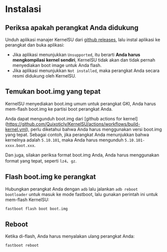 # Instalasi

## Periksa apakah perangkat Anda didukung

Unduh aplikasi manajer KernelSU dari [github releases](https://github.com/Quixoticly/KernelSU/releases), lalu instal aplikasi ke perangkat dan buka aplikasi:

- Jika aplikasi menunjukkan `Unsupported`, itu berarti **Anda harus mengkompilasi kernel sendiri**, KernelSU tidak akan dan tidak pernah menyediakan boot image untuk Anda flash.
- Jika aplikasi menunjukkan `Not installed`, maka perangkat Anda secara resmi didukung oleh KernelSU.

## Temukan boot.img yang tepat

KernelSU menyediakan boot.img umum untuk perangkat GKI, Anda harus mem-flash boot.img ke partisi boot perangkat Anda.

Anda dapat mengunduh boot.img dari [github actions for kernel] (https://github.com/Quixoticly/KernelSU/actions/workflows/build-kernel.yml), perlu diketahui bahwa Anda harus menggunakan versi boot.img yang tepat. Sebagai contoh, jika perangkat Anda menunjukkan bahwa kernelnya adalah `5.10.101`, maka Anda harus mengunduh `5.10.101-xxxx.boot.xxx`.

Dan juga, silakan periksa format boot.img Anda, Anda harus menggunakan format yang tepat, seperti `lz4`、`gz`.

## Flash boot.img ke perangkat

Hubungkan perangkat Anda dengan `adb` lalu jalankan `adb reboot bootloader` untuk masuk ke mode fastboot, lalu gunakan perintah ini untuk mem-flash KernelSU:

```sh
fastboot flash boot boot.img
```

## Reboot

Ketika di-flash, Anda harus menyalakan ulang perangkat Anda:

```sh
fastboot reboot
```
